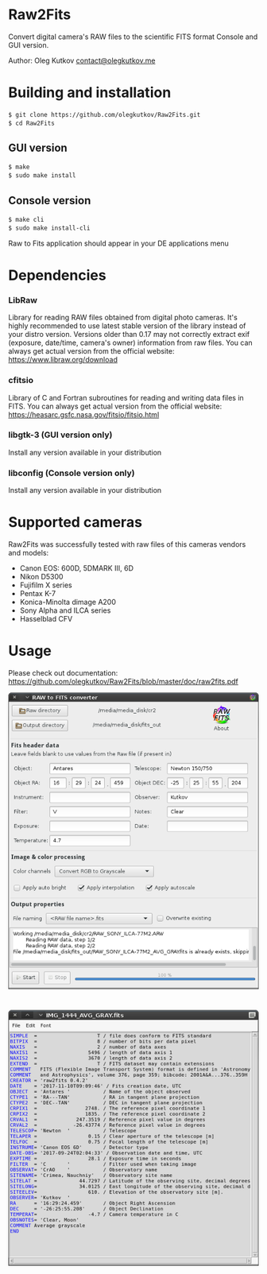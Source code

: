 Raw2Fits
==
Convert digital camera's RAW files to the scientific FITS format
Console and GUI version.

Author: Oleg Kutkov <contact@olegkutkov.me>

# Building and installation
```sh
$ git clone https://github.com/olegkutkov/Raw2Fits.git
$ cd Raw2Fits
```
## GUI version
```sh
$ make
$ sudo make install
```

## Console version
```sh
$ make cli
$ sudo make install-cli
```

Raw to Fits application should appear in your DE applications menu
# Dependencies

### LibRaw 
Library for reading RAW files obtained from digital photo cameras.
It's highly recommended to use latest stable version of the library instead of your distro version.
Versions older than 0.17 may not correctly extract exif (exposure, date/time, camera's owner) information from raw files.
You can always get actual version from the official website: https://www.libraw.org/download

### cfitsio
Library of C and Fortran subroutines for reading and writing data files in FITS.
You can always get actual version from the official website: https://heasarc.gsfc.nasa.gov/fitsio/fitsio.html

### libgtk-3 (GUI version only)
Install any version available in your distribution

### libconfig (Console version only)
Install any version available in your distribution


# Supported cameras
Raw2Fits was successfully tested with raw files of this cameras vendors and models:
- Canon EOS: 600D, 5DMARK III, 6D
- Nikon D5300
- Fujifilm X series
- Pentax K-7
- Konica-Minolta dimage A200
- Sony Alpha and ILCA series
- Hasselblad CFV

# Usage
Please check out documentation: https://github.com/olegkutkov/Raw2Fits/blob/master/doc/raw2fits.pdf

![](https://raw.githubusercontent.com/olegkutkov/Raw2Fits/master/doc/raw2fits_screenshot.png)

#
![](https://raw.githubusercontent.com/olegkutkov/Raw2Fits/master/doc/fits_header.png)
